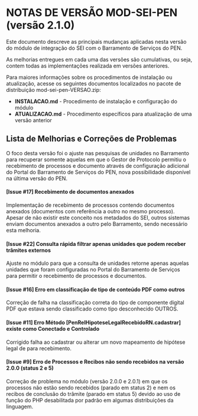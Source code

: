 # NOTAS DE VERSÃO MOD-SEI-PEN (versão 2.1.0)

Este documento descreve as principais mudanças aplicadas nesta versão do módulo de integração do SEI com o Barramento de Serviços do PEN. 

As melhorias entregues em cada uma das versões são cumulativas, ou seja, contem todas as implementações realizada em versões anteriores.

Para maiores informações sobre os procedimentos de instalação ou atualização, acesse os seguintes documentos localizados no pacote de distribuição mod-sei-pen-VERSAO.zip:

* **INSTALACAO.md** - Procedimento de instalação e configuração do módulo
* **ATUALIZACAO.md** - Procedimento específicos para atualização de uma versão anterior


## Lista de Melhorias e Correções de Problemas

O foco desta versão foi o ajuste nas pesquisas de unidades no Barramento para recuperar somente aquelas em que o Gestor de Protocolo permitiu o recebimento de processos e documento através de configuração adicional do Portal do Barramento de Serviços do PEN, nova possibilidade disponível na última versão do PEN.


#### [Issue #17] Recebimento de documentos anexados

Implementação de recebimento de processos contendo documentos anexados (documentos com referência a outro no mesmo processo). Apesar de não existir este conceito nos metadados do SEI, outros sistemas enviam documentos anexados a outro pelo Barramento, sendo necessário esta melhoria.


#### [Issue #22] Consulta rápida filtrar apenas unidades que podem receber trâmites externos

Ajuste no módulo para que a consulta de unidades retorne apenas aquelas unidades que foram configuradas no Portal do Barramento de Serviços para permitir o recebimento de processos e documentos.


#### [Issue #16] Erro em classificação de tipo de conteúdo PDF como outros

Correção de falha na classificação correta do tipo de componente digital PDF que estava sendo classificado como tipo desconhecido OUTROS.


#### [Issue #11] Erro Método \[PenRelHipoteseLegalRecebidoRN.cadastrar\] existe como Conectado e Controlado

Corrigido falha ao cadastrar ou alterar um novo mapeamento de hipótese legal de para recebimento.


#### [Issue #9] Erro de Processos e Recibos não sendo recebidos na versão 2.0.0 (status 2 e 5)

Correção de problema no módulo (versão 2.0.0 e 2.0.1) em que os processos não estão sendo recebidos (parado em status 2) e nem os recibos de conclusão do trâmite (parado em status 5) devido ao uso de função do PHP desabilitada por padrão em algumas distribuições da linguagem.
